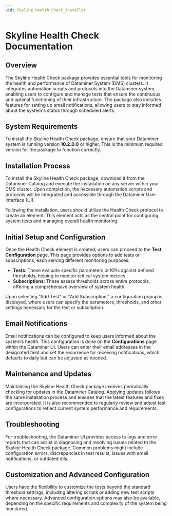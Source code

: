 ```yaml
---
uid: Skyline_Health_Check_Installer
---
```


# Skyline Health Check Documentation

## Overview
The Skyline Health Check package provides essential tools for monitoring the health and performance of Dataminer System (DMS) clusters. It integrates automation scripts and protocols into the Dataminer system, enabling users to configure and manage tests that ensure the continuous and optimal functioning of their infrastructure. The package also includes features for setting up email notifications, allowing users to stay informed about the system's status through scheduled alerts.

## System Requirements
To install the Skyline Health Check package, ensure that your Dataminer system is running version **10.2.0.0** or higher. This is the minimum required version for the package to function correctly.

## Installation Process
To install the Skyline Health Check package, download it from the Dataminer Catalog and execute the installation on any server within your DMS cluster. Upon completion, the necessary automation scripts and protocols will be integrated and accessible through the Dataminer User Interface (UI).

Following the installation, users should utilize the Health Check protocol to create an element. This element acts as the central point for configuring system tests and managing overall health monitoring.

## Initial Setup and Configuration
Once the Health Check element is created, users can proceed to the **Test Configuration** page. This page provides options to add tests or subscriptions, each serving different monitoring purposes:

- **Tests**: These evaluate specific parameters or KPIs against defined thresholds, helping to monitor critical system metrics.
- **Subscriptions**: These assess thresholds across entire protocols, offering a comprehensive overview of system health.

Upon selecting "Add Test" or "Add Subscription," a configuration popup is displayed, where users can specify the parameters, thresholds, and other settings necessary for the test or subscription.

## Email Notifications
Email notifications can be configured to keep users informed about the system’s health. This configuration is done on the **Configurations** page within the Dataminer UI. Users can enter their email addresses in the designated field and set the recurrence for receiving notifications, which defaults to daily but can be adjusted as needed.

## Maintenance and Updates
Maintaining the Skyline Health Check package involves periodically checking for updates in the Dataminer Catalog. Applying updates follows the same installation process and ensures that the latest features and fixes are incorporated. It is also recommended to regularly review and adjust test configurations to reflect current system performance and requirements.

## Troubleshooting
For troubleshooting, the Dataminer UI provides access to logs and error reports that can assist in diagnosing and resolving issues related to the Skyline Health Check package. Common problems might include configuration errors, discrepancies in test results, issues with email notifications, or outdated dlls.

## Customization and Advanced Configuration
Users have the flexibility to customize the tests beyond the standard threshold settings, including altering scripts or adding new test scripts where necessary. Advanced configuration options may also be available, depending on the specific requirements and complexity of the system being monitored.
